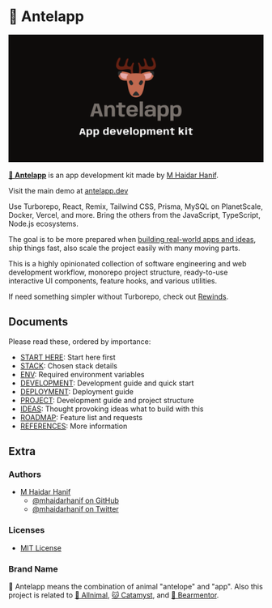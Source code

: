 # 🦌 Antelapp

![🦌 Antelapp](assets/images/antelapp-og.png)

[**🦌 Antelapp**](https://github.com/mhaidarhanif/antelapp) is an app development kit made by [M Haidar Hanif](https://github.com/mhaidarhanif).

Visit the main demo at [antelapp.dev](https://antelapp.dev)

Use Turborepo, React, Remix, Tailwind CSS, Prisma, MySQL on PlanetScale, Docker, Vercel, and more. Bring the others from the JavaScript, TypeScript, Node.js ecosystems.

The goal is to be more prepared when [building real-world apps and ideas](guides/IDEAS.md), ship things fast, also scale the project easily with many moving parts.

This is a highly opinionated collection of software engineering and web development workflow, monorepo project structure, ready-to-use interactive UI components, feature hooks, and various utilities.

If need something simpler without Turborepo, check out [Rewinds](https://rewinds.mhaidarhanif.com).

## Documents

Please read these, ordered by importance:

- [START HERE](guides/START_HERE.md): Start here first
- [STACK](guides/STACK.md): Chosen stack details
- [ENV](guides/ENV.md): Required environment variables
- [DEVELOPMENT](guides/DEVELOPMENT.md): Development guide and quick start
- [DEPLOYMENT](guides/DEPLOYMENT.md): Deployment guide
- [PROJECT](guides/PROJECT.md): Development guide and project structure
- [IDEAS](guides/IDEAS.md): Thought provoking ideas what to build with this
- [ROADMAP](guides/ROADMAP.md): Feature list and requests
- [REFERENCES](guides/REFERENCES.md): More information

## Extra

### Authors

- [M Haidar Hanif](https://mhaidarhanif.com)
  - [@mhaidarhanif on GitHub](https://github.com/mhaidarhanif)
  - [@mhaidarhanif on Twitter](https://twitter.com/mhaidarhanif)

### Licenses

- [MIT License](LICENSE)

### Brand Name

🦌 Antelapp means the combination of animal "antelope" and "app". Also this project is related to [🐾 Allnimal](https://example.com), [🐱 Catamyst](https://catamyst.com), and [🐻 Bearmentor](https://bearmentor.com).

